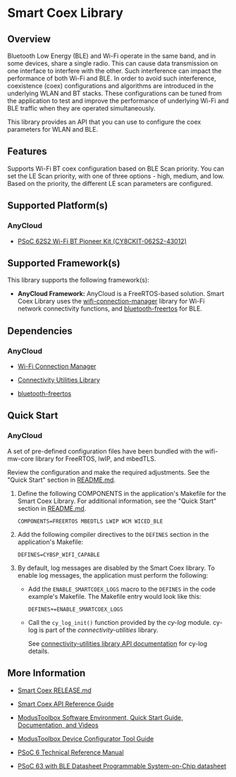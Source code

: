 # Smart Coex Library

## Overview

Bluetooth Low Energy (BLE) and Wi-Fi operate in the same band, and in some devices, share a single radio. This can cause data transmission on one interface to interfere with the other. Such interference can impact the performance of both Wi-Fi and BLE. In order to avoid such interference, coexistence (coex) configurations and algorithms are introduced in the underlying WLAN and BT stacks. These configurations can be tuned from the application to test and improve the performance of underlying Wi-Fi and BLE traffic when they are operated simultaneously.

This library provides an API that you can use to configure the coex parameters for WLAN and BLE.

## Features

Supports Wi-Fi BT coex configuration based on BLE Scan priority. You can set the LE Scan priority, with one of three options - high, medium, and low. Based on the priority, the different LE scan parameters are configured.

## Supported Platform(s)

### AnyCloud

- [PSoC 62S2 Wi-Fi BT Pioneer Kit (CY8CKIT-062S2-43012)](https://www.cypress.com/documentation/development-kitsboards/psoc-62s2-wi-fi-bt-pioneer-kit-cy8ckit-062s2-43012)

## Supported Framework(s)

This library supports the following framework(s):

- **AnyCloud Framework:** AnyCloud is a FreeRTOS-based solution. Smart Coex Library uses the [wifi-connection-manager](https://github.com/cypresssemiconductorco/wifi-connection-manager) library for Wi-Fi network connectivity functions, and [bluetooth-freertos](https://github.com/cypresssemiconductorco/bluetooth-freertos) for BLE.

## Dependencies

### AnyCloud

- [Wi-Fi Connection Manager](https://github.com/cypresssemiconductorco/wifi-connection-manager)

- [Connectivity Utilities Library](https://github.com/cypresssemiconductorco/connectivity-utilities)

- [bluetooth-freertos](https://github.com/cypresssemiconductorco/bluetooth-freertos)


## Quick Start

### AnyCloud

A set of pre-defined configuration files have been bundled with the wifi-mw-core library for FreeRTOS, lwIP, and mbedTLS.

Review the configuration and make the required adjustments. See the "Quick Start" section in [README.md](https://github.com/cypresssemiconductorco/wifi-mw-core/blob/master/README.md).

1. Define the following COMPONENTS in the application's Makefile for the Smart Coex Library. For additional information, see the "Quick Start" section in [README.md](https://github.com/cypresssemiconductorco/wifi-mw-core/blob/master/README.md).

   ```
   COMPONENTS=FREERTOS MBEDTLS LWIP WCM WICED_BLE
   ```

2. Add the following compiler directives to the `DEFINES` section in the application's Makefile:

   ```
   DEFINES=CYBSP_WIFI_CAPABLE
   ```

3. By default, log messages are disabled by the Smart Coex library. To enable log messages, the application must perform the following:

   - Add the `ENABLE_SMARTCOEX_LOGS` macro to the `DEFINES` in the code example's Makefile. The Makefile entry would look like this:

     ```
     DEFINES+=ENABLE_SMARTCOEX_LOGS
     ```
   - Call the `cy_log_init()` function provided by the *cy-log* module. cy-log is part of the *connectivity-utilities* library.

     See [connectivity-utilities library API documentation](https://cypresssemiconductorco.github.io/connectivity-utilities/api_reference_manual/html/group__logging__utils.html) for cy-log details.


## More Information

- [Smart Coex RELEASE.md](./RELEASE.md)

- [Smart Coex API Reference Guide](https://cypresssemiconductorco.github.io/smartcoex/api_reference_manual/html/index.html)

- [ModusToolbox Software Environment, Quick Start Guide, Documentation, and Videos](https://www.cypress.com/products/modustoolbox-software-environment)

- [ModusToolbox Device Configurator Tool Guide](https://www.cypress.com/ModusToolboxDeviceConfig)

- [PSoC 6 Technical Reference Manual](https://www.cypress.com/documentation/technical-reference-manuals/psoc-6-mcu-psoc-63-ble-architecture-technical-reference)

- [PSoC 63 with BLE Datasheet Programmable System-on-Chip datasheet](http://www.cypress.com/ds218787)
